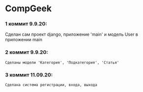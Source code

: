 # CompGeek


### 1 коммит 9.9.20:
Сделан сам проект django, приложение 'main' и модель User в приложении main

### 2 коммит 9.9.20:
    Сделаны модели 'Категория', 'Подкатегория', 'Статья'

### 3 коммит 11.09.20:
    Сделана система регистрации, входа, выхода
